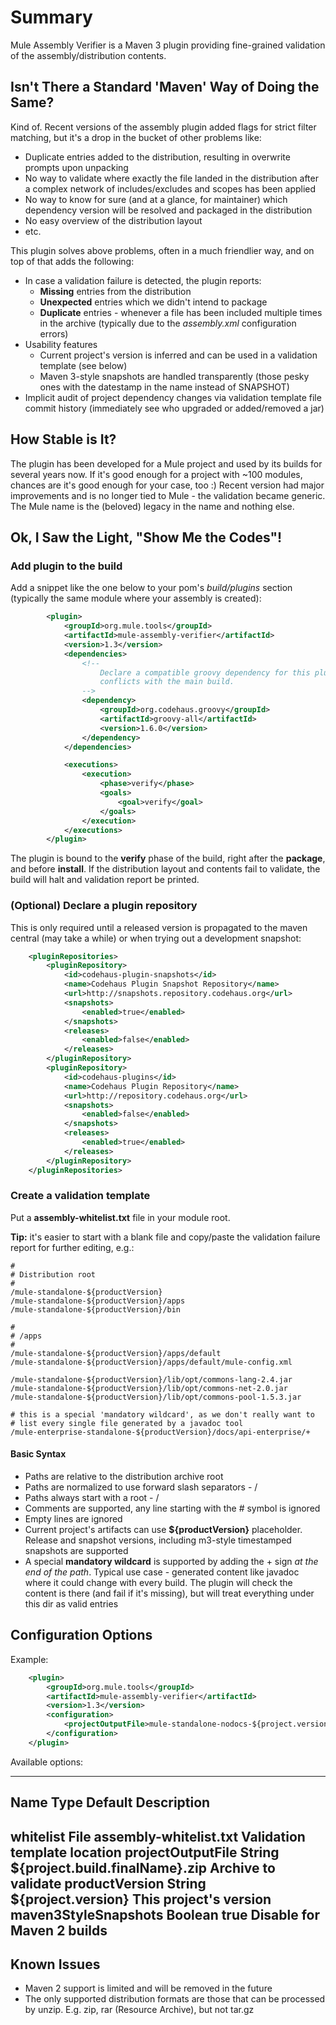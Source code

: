 # Summary

Mule Assembly Verifier is a Maven 3 plugin providing fine-grained validation of the assembly/distribution contents.

## Isn't There a Standard 'Maven' Way of Doing the Same?

Kind of. Recent versions of the assembly plugin added flags for strict filter matching, but it's a drop in the bucket of
other problems like:

* Duplicate entries added to the distribution, resulting in overwrite prompts upon unpacking
* No way to validate where exactly the file landed in the distribution after a complex network of includes/excludes and
  scopes has been applied
* No way to know for sure (and at a glance, for maintainer) which dependency version will be resolved and packaged in the distribution
* No easy overview of the distribution layout
* etc.

This plugin solves above problems, often in a much friendlier way, and on top of that adds the following:

* In case a validation failure is detected, the plugin reports:
  * **Missing** entries from the distribution
  * **Unexpected** entries which we didn't intend to package
  * **Duplicate** entries - whenever a file has been included multiple times in the archive (typically due to the
    _assembly.xml_ configuration errors)
* Usability features
  * Current project's version is inferred and can be used in a validation template (see below)
  * Maven 3-style snapshots are handled transparently (those pesky ones with the datestamp in the name instead of SNAPSHOT)
* Implicit audit of project dependency changes via validation template file commit history (immediately see who upgraded or added/removed
  a jar)

## How Stable is It?

The plugin has been developed for a Mule project and used by its builds for several years now. If it's good enough
for a project with ~100 modules, chances are it's good enough for your case, too :) Recent version had major improvements
and is no longer tied to Mule - the validation became generic. The Mule name is the (beloved) legacy in the name and nothing else.

## Ok, I Saw the Light, "Show Me the Codes"!

### Add plugin to the build

Add a snippet like the one below to your pom's *build/plugins* section (typically the same module where your assembly is created):

```xml
        <plugin>
            <groupId>org.mule.tools</groupId>
            <artifactId>mule-assembly-verifier</artifactId>
            <version>1.3</version>
            <dependencies>
                <!--
                    Declare a compatible groovy dependency for this plugin to avoid
                    conflicts with the main build.
                -->
                <dependency>
                    <groupId>org.codehaus.groovy</groupId>
                    <artifactId>groovy-all</artifactId>
                    <version>1.6.0</version>
                </dependency>
            </dependencies>

            <executions>
                <execution>
                    <phase>verify</phase>
                    <goals>
                        <goal>verify</goal>
                    </goals>
                </execution>
            </executions>
        </plugin>
```

The plugin is bound to the **verify** phase of the build, right after the **package**, and before **install**. If the distribution
layout and contents fail to validate, the build will halt and validation report be printed.

### (Optional) Declare a plugin repository

This is only required until a released version is propagated to the maven central (may take a while) or when trying out
a development snapshot:

```xml
    <pluginRepositories>
        <pluginRepository>
            <id>codehaus-plugin-snapshots</id>
            <name>Codehaus Plugin Snapshot Repository</name>
            <url>http://snapshots.repository.codehaus.org</url>
            <snapshots>
                <enabled>true</enabled>
            </snapshots>
            <releases>
                <enabled>false</enabled>
            </releases>
        </pluginRepository>
        <pluginRepository>
            <id>codehaus-plugins</id>
            <name>Codehaus Plugin Repository</name>
            <url>http://repository.codehaus.org</url>
            <snapshots>
                <enabled>false</enabled>
            </snapshots>
            <releases>
                <enabled>true</enabled>
            </releases>
        </pluginRepository>
    </pluginRepositories>
```

### Create a validation template

Put a **assembly-whitelist.txt** file in your module root.

**Tip:** it's easier to start with a blank file and copy/paste the validation failure report for further editing, e.g.:

```
#
# Distribution root
#
/mule-standalone-${productVersion}
/mule-standalone-${productVersion}/apps
/mule-standalone-${productVersion}/bin

#
# /apps
#
/mule-standalone-${productVersion}/apps/default
/mule-standalone-${productVersion}/apps/default/mule-config.xml

/mule-standalone-${productVersion}/lib/opt/commons-lang-2.4.jar
/mule-standalone-${productVersion}/lib/opt/commons-net-2.0.jar
/mule-standalone-${productVersion}/lib/opt/commons-pool-1.5.3.jar

# this is a special 'mandatory wildcard', as we don't really want to
# list every single file generated by a javadoc tool
/mule-enterprise-standalone-${productVersion}/docs/api-enterprise/+
```

#### Basic Syntax

* Paths are relative to the distribution archive root
* Paths are normalized to use forward slash separators - /
* Paths always start with a root - /
* Comments are supported, any line starting with the # symbol is ignored
* Empty lines are ignored
* Current project's artifacts can use **${productVersion}** placeholder. Release and snapshot versions, including
  m3-style timestamped snapshots are supported
* A special **mandatory wildcard** is supported by adding the + sign _at the end of the path_. Typical use case -
  generated content like javadoc where it could change with every build. The plugin will check the content is there
  (and fail if it's missing), but will treat everything under this dir as valid entries

## Configuration Options

Example:

```xml
    <plugin>
        <groupId>org.mule.tools</groupId>
        <artifactId>mule-assembly-verifier</artifactId>
        <version>1.3</version>
        <configuration>
            <projectOutputFile>mule-standalone-nodocs-${project.version}.zip</projectOutputFile>
        </configuration>
    </plugin>
```

Available options:

---------------------------------------------------------------------------------------------------
Name                    Type                    Default                             Description
---------------------------------------------------------------------------------------------------
whitelist               File                    assembly-whitelist.txt              Validation template location
projectOutputFile       String                  ${project.build.finalName}.zip      Archive to validate
productVersion          String                  ${project.version}                  This project's version
maven3StyleSnapshots    Boolean                 true                                Disable for Maven 2 builds
---------------------------------------------------------------------------------------------------


## Known Issues

* Maven 2 support is limited and will be removed in the future
* The only supported distribution formats are those that can be processed by unzip. E.g. zip, rar (Resource Archive),
  but not tar.gz
